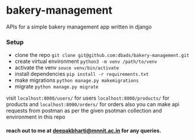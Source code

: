 # bakery-management

APIs for a simple bakery management app written in django

### Setup

- clone the repo `git clone git@github.com:dbads/bakery-management.git`
- create virtual environment `python3 -m venv /path/to/venv`
- activate the venv `souce venv/bin/activate`
- install dependencies `pip install -r requirements.txt`
- make migrations `python manage.py makemigrations`
- migrate `python manage.py migrate`

visit `localhost:8000/users/` for users `localhost:8000/products/` for products and `localhost:8000/orders/` for orders also you can make api requests from postman as per the given psotman collection and environment in this repo

#### reach out to me at <a href="mailto:deepakbharti@mnnit.ac.in">deepakbharti@mnnit.ac.in</a> for any queries.
